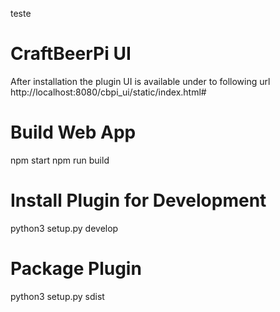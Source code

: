 teste


# CraftBeerPi UI 

After installation the plugin UI is available under to following url
http://localhost:8080/cbpi_ui/static/index.html#

# Build Web App

npm start 
npm run build

# Install Plugin for Development

python3 setup.py develop

# Package Plugin 

python3 setup.py sdist
